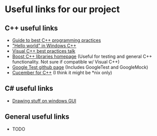# Useful links for our project


## C++ useful links
* [Guide to best C++ programming practices](https://github.com/isocpp/CppCoreGuidelines/blob/master/CppCoreGuidelines.md)
* ["Hello world" in Windows C++](https://msdn.microsoft.com/en-us/windows/uwp/get-started/create-a-basic-windows-10-app-in-cpp)
* [Visual C++ best practices talk](https://channel9.msdn.com/Events/TechEd/NorthAmerica/2013/DEV-B301)
* [Boost C++ libraries homepage](http://www.boost.org/) (Useful for testing and general C++ functionality. Not sure if compatible w/ Visual C++)
* [Google Test github page](https://github.com/google/googletest) (Includes GoogleTest and GoogleMock)
* [Cucember for C++](https://github.com/cucumber/cucumber-cpp/) (I think it might be *nix only)


## C# useful links
* [Drawing stuff on windows GUI](https://msdn.microsoft.com/en-us/library/system.drawing(v=vs.110).aspx)


## General useful links
* TODO